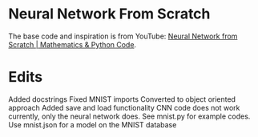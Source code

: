 # Neural Network From Scratch

The base code and inspiration is from YouTube: [Neural Network from Scratch | Mathematics & Python Code](https://youtube.com/playlist?list=PLQ4osgQ7WN6PGnvt6tzLAVAEMsL3LBqpm).

# Edits
Added docstrings
Fixed MNIST imports
Converted to object oriented approach
Added save and load functionality
CNN code does not work currently, only the neural network does. See mnist.py for example codes. Use mnist.json for a model on the MNIST database